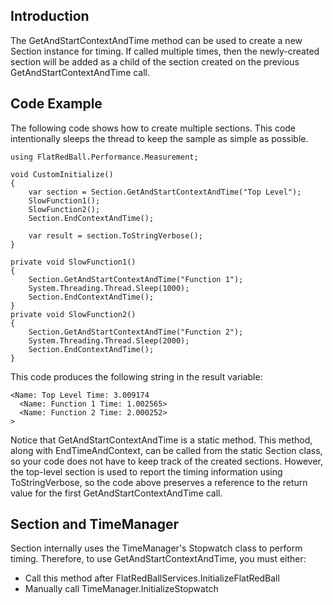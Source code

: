 ## Introduction

The GetAndStartContextAndTime method can be used to create a new Section instance for timing. If called multiple times, then the newly-created section will be added as a child of the section created on the previous GetAndStartContextAndTime call.

## Code Example

The following code shows how to create multiple sections. This code intentionally sleeps the thread to keep the sample as simple as possible.

``` lang:c#
using FlatRedBall.Performance.Measurement;

void CustomInitialize()
{
    var section = Section.GetAndStartContextAndTime("Top Level");
    SlowFunction1();
    SlowFunction2();
    Section.EndContextAndTime();

    var result = section.ToStringVerbose();
}

private void SlowFunction1()
{
    Section.GetAndStartContextAndTime("Function 1");
    System.Threading.Thread.Sleep(1000);
    Section.EndContextAndTime();
}
private void SlowFunction2()
{
    Section.GetAndStartContextAndTime("Function 2");
    System.Threading.Thread.Sleep(2000);
    Section.EndContextAndTime();
}
```

This code produces the following string in the result variable:

``` lang:xhtml
<Name: Top Level Time: 3.009174
  <Name: Function 1 Time: 1.002565>
  <Name: Function 2 Time: 2.000252>
>
```

Notice that GetAndStartContextAndTime is a static method. This method, along with EndTimeAndContext, can be called from the static Section class, so your code does not have to keep track of the created sections. However, the top-level section is used to report the timing information using ToStringVerbose, so the code above preserves a reference to the return value for the first GetAndStartContextAndTime call.

## Section and TimeManager

Section internally uses the TimeManager's Stopwatch class to perform timing. Therefore, to use GetAndStartContextAndTime, you must either:

-   Call this method after FlatRedBallServices.InitializeFlatRedBall
-   Manually call TimeManager.InitializeStopwatch

 
